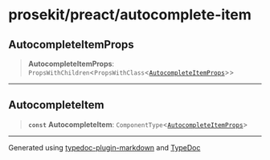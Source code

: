 # prosekit/preact/autocomplete-item

<a id="AutocompleteItemProps" name="AutocompleteItemProps"></a>

## AutocompleteItemProps

> **AutocompleteItemProps**: `PropsWithChildren`\<`PropsWithClass`\<[`AutocompleteItemProps`](../lit/autocomplete-item.md#AutocompleteItemProps)\>\>

***

<a id="AutocompleteItem" name="AutocompleteItem"></a>

## AutocompleteItem

> **`const`** **AutocompleteItem**: `ComponentType`\<[`AutocompleteItemProps`](autocomplete-item.md#AutocompleteItemProps)\>

***

Generated using [typedoc-plugin-markdown](https://www.npmjs.com/package/typedoc-plugin-markdown) and [TypeDoc](https://typedoc.org/)
